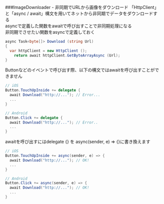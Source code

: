 ###ImageDownloader - 非同期でURLから画像をダウンロード
「HttpClient」と「async / await」構文を用いてネットから非同期でデータをダウンロードする<br>
asyncで定義した関数をawaitで呼び出すことで非同期処理になる<br>
非同期でさせたい関数をasyncで定義しておく<br>

```c#
async Task<byte[]> Download (string Url)
{
  var httpClient = new HttpClient ();
	return await httpClient.GetByteArrayAsync (Url);
}
```

Buttonなどのイベントで呼び出す際、以下の構文ではawaitを呼び出すことができません
```c#
// iOS
Button.TouchUpInside += delegate {
  await Download("http://..."); // Error...
  ...
}

// Android
Button.Click += delegate {
  await Download("http://..."); // Error..
  ...
}
```
awaitを呼び出すにはdelegate {} を async(sender, e) => {}に書き換えます<br>
```c#
// iOS
Button.TouchUpInside += async(sender, e) => {
  await Download("http://..."); // OK!
  ...
}

// Android
Button.Click += async(sender, e) => {
  await Download("http://..."); // OK!
  ...
}
```
